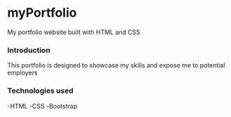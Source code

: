 # myPortfolio
My portfolio website built with HTML and CSS

### Introduction
This portfolio is designed to showcase my skills and expose me to potential employers

### Technologies used
-HTML
-CSS
-Bootstrap
